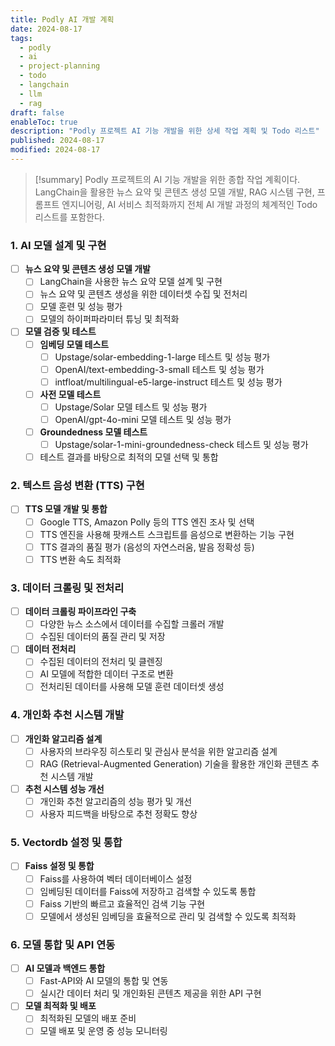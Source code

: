 ```yaml
---
title: Podly AI 개발 계획
date: 2024-08-17
tags:
  - podly
  - ai
  - project-planning
  - todo
  - langchain
  - llm
  - rag
draft: false
enableToc: true
description: "Podly 프로젝트 AI 기능 개발을 위한 상세 작업 계획 및 Todo 리스트"
published: 2024-08-17
modified: 2024-08-17
---
```


> [!summary]
> Podly 프로젝트의 AI 기능 개발을 위한 종합 작업 계획이다. LangChain을 활용한 뉴스 요약 및 콘텐츠 생성 모델 개발, RAG 시스템 구현, 프롬프트 엔지니어링, AI 서비스 최적화까지 전체 AI 개발 과정의 체계적인 Todo 리스트를 포함한다.

### **1. AI 모델 설계 및 구현**

- [ ]  **뉴스 요약 및 콘텐츠 생성 모델 개발**
    - [ ]  LangChain을 사용한 뉴스 요약 모델 설계 및 구현
    - [ ]  뉴스 요약 및 콘텐츠 생성을 위한 데이터셋 수집 및 전처리
    - [ ]  모델 훈련 및 성능 평가
    - [ ]  모델의 하이퍼파라미터 튜닝 및 최적화
- [ ]  **모델 검증 및 테스트**
    - [ ]  **임베딩 모델 테스트**
        - [ ]  Upstage/solar-embedding-1-large 테스트 및 성능 평가
        - [ ]  OpenAI/text-embedding-3-small 테스트 및 성능 평가
        - [ ]  intfloat/multilingual-e5-large-instruct 테스트 및 성능 평가
    - [ ]  **사전 모델 테스트**
        - [ ]  Upstage/Solar 모델 테스트 및 성능 평가
        - [ ]  OpenAI/gpt-4o-mini 모델 테스트 및 성능 평가
    - [ ]  **Groundedness 모델 테스트**
        - [ ]  Upstage/solar-1-mini-groundedness-check 테스트 및 성능 평가
    - [ ]  테스트 결과를 바탕으로 최적의 모델 선택 및 통합

### **2. 텍스트 음성 변환 (TTS) 구현**

- [ ]  **TTS 모델 개발 및 통합**
    - [ ]  Google TTS, Amazon Polly 등의 TTS 엔진 조사 및 선택
    - [ ]  TTS 엔진을 사용해 팟캐스트 스크립트를 음성으로 변환하는 기능 구현
    - [ ]  TTS 결과의 품질 평가 (음성의 자연스러움, 발음 정확성 등)
    - [ ]  TTS 변환 속도 최적화

### **3. 데이터 크롤링 및 전처리**

- [ ]  **데이터 크롤링 파이프라인 구축**
    - [ ]  다양한 뉴스 소스에서 데이터를 수집할 크롤러 개발
    - [ ]  수집된 데이터의 품질 관리 및 저장
- [ ]  **데이터 전처리**
    - [ ]  수집된 데이터의 전처리 및 클렌징
    - [ ]  AI 모델에 적합한 데이터 구조로 변환
    - [ ]  전처리된 데이터를 사용해 모델 훈련 데이터셋 생성

### **4. 개인화 추천 시스템 개발**

- [ ]  **개인화 알고리즘 설계**
    - [ ]  사용자의 브라우징 히스토리 및 관심사 분석을 위한 알고리즘 설계
    - [ ]  RAG (Retrieval-Augmented Generation) 기술을 활용한 개인화 콘텐츠 추천 시스템 개발
- [ ]  **추천 시스템 성능 개선**
    - [ ]  개인화 추천 알고리즘의 성능 평가 및 개선
    - [ ]  사용자 피드백을 바탕으로 추천 정확도 향상

### **5. Vectordb 설정 및 통합**

- [ ]  **Faiss 설정 및 통합**
    - [ ]  Faiss를 사용하여 벡터 데이터베이스 설정
    - [ ]  임베딩된 데이터를 Faiss에 저장하고 검색할 수 있도록 통합
    - [ ]  Faiss 기반의 빠르고 효율적인 검색 기능 구현
    - [ ]  모델에서 생성된 임베딩을 효율적으로 관리 및 검색할 수 있도록 최적화

### **6. 모델 통합 및 API 연동**

- [ ]  **AI 모델과 백엔드 통합**
    - [ ]  Fast-API와 AI 모델의 통합 및 연동
    - [ ]  실시간 데이터 처리 및 개인화된 콘텐츠 제공을 위한 API 구현
- [ ]  **모델 최적화 및 배포**
    - [ ]  최적화된 모델의 배포 준비
    - [ ]  모델 배포 및 운영 중 성능 모니터링